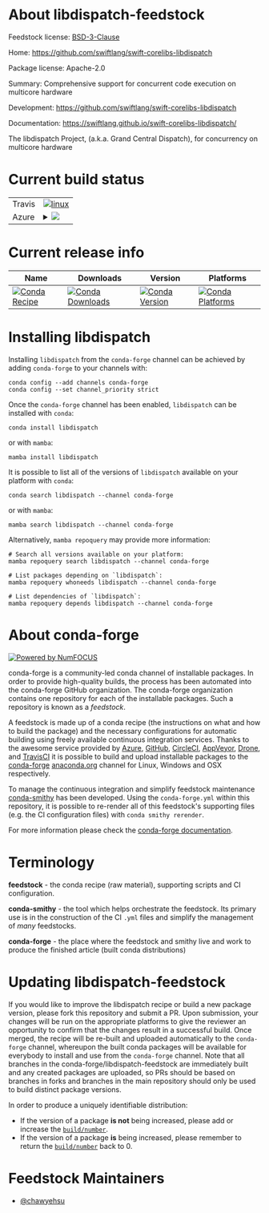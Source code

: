 About libdispatch-feedstock
===========================

Feedstock license: [BSD-3-Clause](https://github.com/conda-forge/libdispatch-feedstock/blob/main/LICENSE.txt)

Home: https://github.com/swiftlang/swift-corelibs-libdispatch

Package license: Apache-2.0

Summary: Comprehensive support for concurrent code execution on multicore hardware

Development: https://github.com/swiftlang/swift-corelibs-libdispatch

Documentation: https://swiftlang.github.io/swift-corelibs-libdispatch/

The libdispatch Project, (a.k.a. Grand Central Dispatch), for concurrency on multicore hardware

Current build status
====================


<table><tr>
    <td>Travis</td>
    <td>
      <a href="https://app.travis-ci.com/conda-forge/libdispatch-feedstock">
        <img alt="linux" src="https://img.shields.io/travis/com/conda-forge/libdispatch-feedstock/main.svg?label=Linux">
      </a>
    </td>
  </tr>
    
  <tr>
    <td>Azure</td>
    <td>
      <details>
        <summary>
          <a href="https://dev.azure.com/conda-forge/feedstock-builds/_build/latest?definitionId=22061&branchName=main">
            <img src="https://dev.azure.com/conda-forge/feedstock-builds/_apis/build/status/libdispatch-feedstock?branchName=main">
          </a>
        </summary>
        <table>
          <thead><tr><th>Variant</th><th>Status</th></tr></thead>
          <tbody><tr>
              <td>linux_64</td>
              <td>
                <a href="https://dev.azure.com/conda-forge/feedstock-builds/_build/latest?definitionId=22061&branchName=main">
                  <img src="https://dev.azure.com/conda-forge/feedstock-builds/_apis/build/status/libdispatch-feedstock?branchName=main&jobName=linux&configuration=linux%20linux_64_" alt="variant">
                </a>
              </td>
            </tr><tr>
              <td>linux_aarch64</td>
              <td>
                <a href="https://dev.azure.com/conda-forge/feedstock-builds/_build/latest?definitionId=22061&branchName=main">
                  <img src="https://dev.azure.com/conda-forge/feedstock-builds/_apis/build/status/libdispatch-feedstock?branchName=main&jobName=linux&configuration=linux%20linux_aarch64_" alt="variant">
                </a>
              </td>
            </tr><tr>
              <td>linux_ppc64le</td>
              <td>
                <a href="https://dev.azure.com/conda-forge/feedstock-builds/_build/latest?definitionId=22061&branchName=main">
                  <img src="https://dev.azure.com/conda-forge/feedstock-builds/_apis/build/status/libdispatch-feedstock?branchName=main&jobName=linux&configuration=linux%20linux_ppc64le_" alt="variant">
                </a>
              </td>
            </tr><tr>
              <td>win_64</td>
              <td>
                <a href="https://dev.azure.com/conda-forge/feedstock-builds/_build/latest?definitionId=22061&branchName=main">
                  <img src="https://dev.azure.com/conda-forge/feedstock-builds/_apis/build/status/libdispatch-feedstock?branchName=main&jobName=win&configuration=win%20win_64_" alt="variant">
                </a>
              </td>
            </tr>
          </tbody>
        </table>
      </details>
    </td>
  </tr>
</table>

Current release info
====================

| Name | Downloads | Version | Platforms |
| --- | --- | --- | --- |
| [![Conda Recipe](https://img.shields.io/badge/recipe-libdispatch-green.svg)](https://anaconda.org/conda-forge/libdispatch) | [![Conda Downloads](https://img.shields.io/conda/dn/conda-forge/libdispatch.svg)](https://anaconda.org/conda-forge/libdispatch) | [![Conda Version](https://img.shields.io/conda/vn/conda-forge/libdispatch.svg)](https://anaconda.org/conda-forge/libdispatch) | [![Conda Platforms](https://img.shields.io/conda/pn/conda-forge/libdispatch.svg)](https://anaconda.org/conda-forge/libdispatch) |

Installing libdispatch
======================

Installing `libdispatch` from the `conda-forge` channel can be achieved by adding `conda-forge` to your channels with:

```
conda config --add channels conda-forge
conda config --set channel_priority strict
```

Once the `conda-forge` channel has been enabled, `libdispatch` can be installed with `conda`:

```
conda install libdispatch
```

or with `mamba`:

```
mamba install libdispatch
```

It is possible to list all of the versions of `libdispatch` available on your platform with `conda`:

```
conda search libdispatch --channel conda-forge
```

or with `mamba`:

```
mamba search libdispatch --channel conda-forge
```

Alternatively, `mamba repoquery` may provide more information:

```
# Search all versions available on your platform:
mamba repoquery search libdispatch --channel conda-forge

# List packages depending on `libdispatch`:
mamba repoquery whoneeds libdispatch --channel conda-forge

# List dependencies of `libdispatch`:
mamba repoquery depends libdispatch --channel conda-forge
```


About conda-forge
=================

[![Powered by
NumFOCUS](https://img.shields.io/badge/powered%20by-NumFOCUS-orange.svg?style=flat&colorA=E1523D&colorB=007D8A)](https://numfocus.org)

conda-forge is a community-led conda channel of installable packages.
In order to provide high-quality builds, the process has been automated into the
conda-forge GitHub organization. The conda-forge organization contains one repository
for each of the installable packages. Such a repository is known as a *feedstock*.

A feedstock is made up of a conda recipe (the instructions on what and how to build
the package) and the necessary configurations for automatic building using freely
available continuous integration services. Thanks to the awesome service provided by
[Azure](https://azure.microsoft.com/en-us/services/devops/), [GitHub](https://github.com/),
[CircleCI](https://circleci.com/), [AppVeyor](https://www.appveyor.com/),
[Drone](https://cloud.drone.io/welcome), and [TravisCI](https://travis-ci.com/)
it is possible to build and upload installable packages to the
[conda-forge](https://anaconda.org/conda-forge) [anaconda.org](https://anaconda.org/)
channel for Linux, Windows and OSX respectively.

To manage the continuous integration and simplify feedstock maintenance
[conda-smithy](https://github.com/conda-forge/conda-smithy) has been developed.
Using the ``conda-forge.yml`` within this repository, it is possible to re-render all of
this feedstock's supporting files (e.g. the CI configuration files) with ``conda smithy rerender``.

For more information please check the [conda-forge documentation](https://conda-forge.org/docs/).

Terminology
===========

**feedstock** - the conda recipe (raw material), supporting scripts and CI configuration.

**conda-smithy** - the tool which helps orchestrate the feedstock.
                   Its primary use is in the construction of the CI ``.yml`` files
                   and simplify the management of *many* feedstocks.

**conda-forge** - the place where the feedstock and smithy live and work to
                  produce the finished article (built conda distributions)


Updating libdispatch-feedstock
==============================

If you would like to improve the libdispatch recipe or build a new
package version, please fork this repository and submit a PR. Upon submission,
your changes will be run on the appropriate platforms to give the reviewer an
opportunity to confirm that the changes result in a successful build. Once
merged, the recipe will be re-built and uploaded automatically to the
`conda-forge` channel, whereupon the built conda packages will be available for
everybody to install and use from the `conda-forge` channel.
Note that all branches in the conda-forge/libdispatch-feedstock are
immediately built and any created packages are uploaded, so PRs should be based
on branches in forks and branches in the main repository should only be used to
build distinct package versions.

In order to produce a uniquely identifiable distribution:
 * If the version of a package **is not** being increased, please add or increase
   the [``build/number``](https://docs.conda.io/projects/conda-build/en/latest/resources/define-metadata.html#build-number-and-string).
 * If the version of a package **is** being increased, please remember to return
   the [``build/number``](https://docs.conda.io/projects/conda-build/en/latest/resources/define-metadata.html#build-number-and-string)
   back to 0.

Feedstock Maintainers
=====================

* [@chawyehsu](https://github.com/chawyehsu/)

